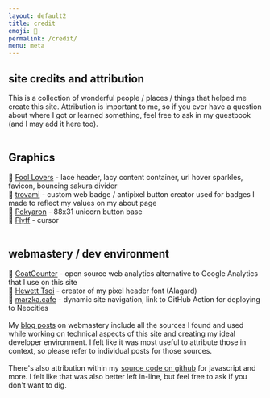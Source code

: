 ```yaml
---
layout: default2
title: credit
emoji: 💛
permalink: /credit/
menu: meta
---
```

<h2>site credits and attribution</h2>
This is a collection of wonderful people / places / things that helped me create this site. Attribution is important to me, so if you ever have a question about where I got or learned something, feel free to ask in my guestbook (and I may add it here too).
<br>
<br>
<h2>Graphics</h2>
💖 <a target="_blank" href="https://foollovers.com/">Fool Lovers</a> - lace header, lacy content container, url hover sparkles, favicon, bouncing sakura divider
<br>
💖 <a target="_blank" href="https://trovami.altervista.org/">trovami</a> -  custom web badge / antipixel button creator used for badges I made to reflect my values on my about page
<br>
💖 <a target="_blank" href="http://pokyaron.fc2web.com/">Pokyaron</a> - 88x31 unicorn button base
<br>
💖 <a target="_blank" href="https://www.cursors-4u.com/cursor/2010/02/24/flyff-chinese-cute-angel-mail.html">Flyff</a> - cursor
<br>
<br>
<h2>webmastery / dev environment</h2>
💖 <a target="_blank" href="https://www.goatcounter.com/">GoatCounter</a> -  open source web analytics alternative to Google Analytics that I use on this site
<br>
💖 <a target="_blank" href="https://www.dafont.com/alagard.font">Hewett Tsoi</a> - creator of my pixel header font (Alagard)
<br>
💖 <a target="_blank" href="https://marzka.cafe">marzka.cafe</a> - dynamic site navigation, link to GitHub Action for deploying to Neocities
<br>
<br>
My <a href="/blog.html">blog posts</a> on webmastery include all the sources I found and used while working on technical aspects of this site and creating my ideal developer environment. 
I felt like it was most useful to attribute those in context, so please refer to individual posts for those sources.
<br><br>
There's also attribution within my <a target="_blank" href="https://github.com/toritried/lostletters">source code on github</a> for javascript and more. I felt like that was also better left in-line, but feel free to ask if you don't want to dig. 